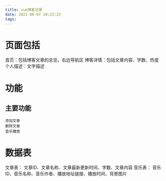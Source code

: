 ```yaml
---
title: vue博客记录
date: 2021-06-07 10:23:22
tags:
---
```

# 页面包括
首页：包括博客文章的总览，右边导航区
博客详情：包括文章内容、字数、热度
个人描述：文字描述

# 功能
## 主要功能
    添加文章
    删除文章
    音乐播放

# 数据表
文章表：
  文章ID、文章名称、文章最新更新时间、字数、文章内容
音乐表：
  音乐ID、音乐名称、音乐作者、播放地址链接、播放时间、背景图片

